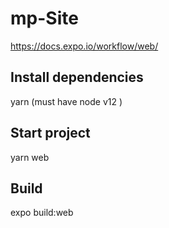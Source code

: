 # mp-Site
https://docs.expo.io/workflow/web/

## Install dependencies
yarn (must have node v12 )
## Start project 
yarn web

## Build 
expo build:web
